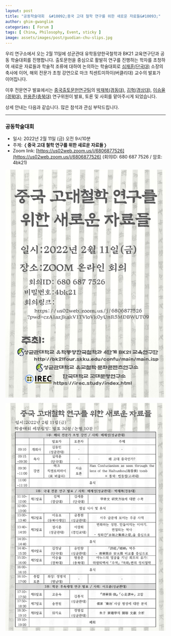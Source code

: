 ```yaml
---
layout: post
title: "공동학술대회  &#10092;중국 고대 철학 연구를 위한 새로운 자료들&#10093;"
author: ghim-gwanglim
categories: [ Forum ]
tags: [ China, Philosophy, Event, sticky ]
image: assets/images/post/guodian-chu-slips.jpg
---
```


우리 연구소에서 오는 2월 11일에 성균관대 유학동양한국철학과 BK21 교육연구단과 공동 학술대회를 진행합니다.
출토문헌을 중심으로 활발히 연구를 진행하는 학자를 초청하여 새로운 자료들과 학술적 조류에 대하여 논의하는 학술대회로 [심재훈(단국대)](/author-shim) 소장의 축사에 이어, 해외 전문가 초청 강연으로 마크 칙센트미하이(버클리대) 교수의 발표가 이어집니다. 

이후 전문연구 발표에서는 [중국출토문헌연구팀](/people-cet.html)의 [박재복(경동대)](/author-jbpark), [김혁(경상대)](/author-hkim), [이승율(경북대)](/author-srlee), [원용준(충북대)](/author-won) 연구위원이 발표, 토론 및 사회를 맡아주시게 되었습니다.

상세 안내는 다음과 같습니다. 많은 참석과 관심 부탁드립니다.

----


### 공동학술대회 
- 일시: 2022년 2월 11일 (금) 오전 9시10분
- 주제: &#10092;__중국 고대 철학 연구를 위한 새로운 자료들__&#10093;
- Zoom link: [https://us02web.zoom.us/j/6806877526](https://us02web.zoom.us/j/6806877526)
    (회의ID: 680 687 7526 / 암호: 4bk21)

![](/assets/images/post/ancient-chinese-philosophy-conf1.jpg)

![](/assets/images/post/ancient-chinese-philosophy-conf2.jpg)
